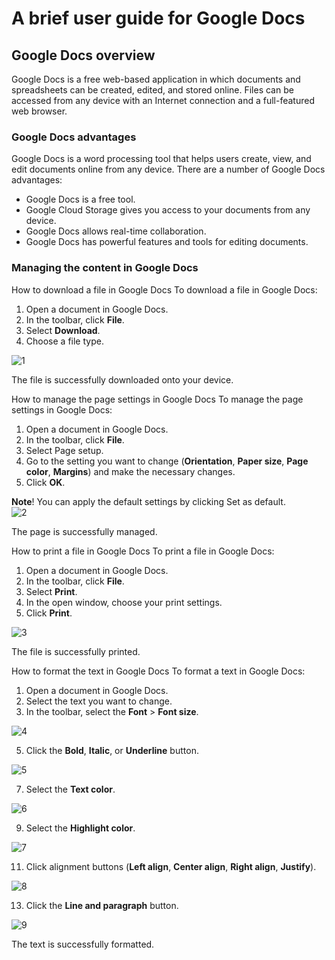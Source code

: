# A brief user guide for Google Docs  
## Google Docs overview 


  Google Docs is a free web-based application in which documents and spreadsheets can be created, edited, and stored online. Files can be accessed from any device with an Internet connection and a full-featured web browser.

### Google Docs advantages

  Google Docs is a word processing tool that helps users create, view, and edit documents online from any device. There are a number of Google Docs advantages:
- Google Docs is a free tool.
- Google Cloud Storage gives you access to your documents from any device.
- Google Docs allows real-time collaboration.
- Google Docs has powerful features and tools for editing documents.

### Managing the content in Google Docs

How to download a file in Google Docs
To download a file in Google Docs:
1. Open a document in Google Docs.
2. In the toolbar, click **File**.
3. Select **Download**.
4. Choose a file type.

![1](https://user-images.githubusercontent.com/88477186/140270520-554d08c4-5d7c-4c87-aa92-80b55a9c72b2.png)

The file is successfully downloaded onto your device.

How to manage the page settings in Google Docs
To manage the page settings in Google Docs:
1. Open a document in Google Docs.
2. In the toolbar, click **File**.
3. Select Page setup.
4. Go to the setting you want to change (**Orientation**, **Paper size**, **Page color**, **Margins**) and make the necessary changes.
5. Click **OK**.

 **Note**!
         You can apply the default settings by clicking Set as default.   
         ![2](https://user-images.githubusercontent.com/88477186/140279592-07357afe-423d-4dc4-9727-a76f22c63574.png)

The page is successfully managed.

How to print a file in Google Docs
To print a file in Google Docs:
1. Open a document in Google Docs.
2. In the toolbar, click **File**.
3. Select **Print**.
4. In the open window, choose your print settings.
5. Click **Print**.

![3](https://user-images.githubusercontent.com/88477186/140279617-ceb71d7b-66af-43bb-8f2c-88046dd12b92.png)

The file is successfully printed.

How to format the text in Google Docs
To format a text in Google Docs:
1. Open a document in Google Docs.
2. Select the text you want to change.
3. In the toolbar, select the **Font** > **Font size**.

![4](https://user-images.githubusercontent.com/88477186/140279684-6b68e7cd-1950-40c3-b563-b94998e5a618.png)

5. Click the **Bold**, **Italic**, or **Underline** button.

![5](https://user-images.githubusercontent.com/88477186/140279656-dc6fff90-25b2-4c9c-adba-027734a49c1e.png)

7. Select the **Text color**.

![6](https://user-images.githubusercontent.com/88477186/140279708-1c1b25ab-eb05-47a7-8d6c-8ef623a546e9.png)

9. Select the **Highlight color**.

![7](https://user-images.githubusercontent.com/88477186/140279730-f2f09bd5-c875-4016-9a67-7d9f450c8f3d.png)

11. Click alignment buttons (**Left align**, **Center align**, **Right align**, **Justify**).

![8](https://user-images.githubusercontent.com/88477186/140279756-2f75b696-6bf3-4e0f-8f69-bc3ea3031ae7.png)

13. Click the **Line and paragraph** button.

![9](https://user-images.githubusercontent.com/88477186/140279773-66324614-6b12-4992-8b42-37439af4592b.png)

The text is successfully formatted.



